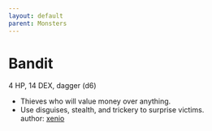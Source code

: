 ```yaml
---
layout: default
parent: Monsters
---
```

# Bandit
4 HP, 14 DEX, dagger (d6)  
- Thieves who will value money over anything.  
- Use disguises, stealth, and trickery to surprise victims.  
author: [xenio](https://xenioinabottle.blogspot.com)
